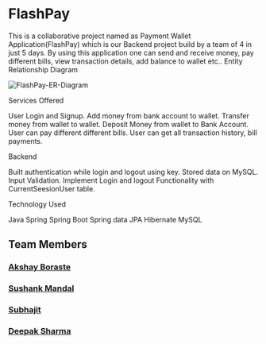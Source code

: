 # FlashPay
This is a collaborative project named as Payment Wallet Application(FlashPay) which is our Backend project build by a team of 4 in just 5 days.
By using this application one can send and receive money, pay different bills, view transaction details, add balance to wallet etc.. 
Entity Relationship Diagram 

![FlashPay-ER-Diagram](https://user-images.githubusercontent.com/101569228/200902071-d6ad123d-55ce-4dee-b7bd-6d5c3a06ee0b.jpeg)

Services Offered 

User Login and Signup.
Add money from bank account to wallet.
Transfer money from wallet to wallet.
Deposit Money from wallet to Bank Account.
User can pay different different bills.
User can get all transaction history, bill payments.

Backend

Built authentication while login and logout using key.
Stored data on MySQL.
Input Validation.
Implement Login and logout Functionality with CurrentSeesionUser table.

Technology Used

Java
Spring
Spring Boot
Spring data JPA
Hibernate
MySQL


 ## Team Members

### [Akshay Boraste](https://github.com/akbora1994)
### [Sushank Mandal](https://github.com/sushank678)
### [Subhajit](https://github.com/subhajit51193)
### [Deepak Sharma](https://github.com/Deepaksharma-39)
